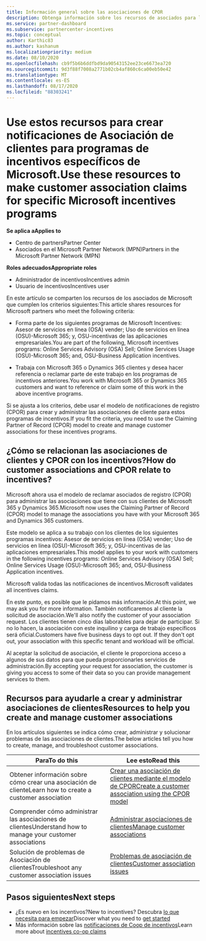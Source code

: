 ```yaml
---
title: Información general sobre las asociaciones de CPOR
description: Obtenga información sobre los recursos de asociados para los que necesitan asociar a los clientes a programas de incentivos específicos mediante el modelo de notificaciones de registro (CPOR).
ms.service: partner-dashboard
ms.subservice: partnercenter-incentives
ms.topic: conceptual
author: Karthic83
ms.author: kashanum
ms.localizationpriority: medium
ms.date: 08/10/2020
ms.openlocfilehash: cb9f5b6b6ddfbd9da90543152ee23ce6673ea720
ms.sourcegitcommit: 9d3f88f7008a2771b02cb4af860c6ca00eb50e42
ms.translationtype: MT
ms.contentlocale: es-ES
ms.lasthandoff: 08/17/2020
ms.locfileid: "88303241"
---
```

# <a name="use-these-resources-to-make-customer-association-claims-for-specific-microsoft-incentives-programs"></a><span data-ttu-id="175be-103">Use estos recursos para crear notificaciones de Asociación de clientes para programas de incentivos específicos de Microsoft.</span><span class="sxs-lookup"><span data-stu-id="175be-103">Use these resources to make customer association claims for specific Microsoft incentives programs</span></span>

<span data-ttu-id="175be-104">**Se aplica a**</span><span class="sxs-lookup"><span data-stu-id="175be-104">**Applies to**</span></span>

- <span data-ttu-id="175be-105">Centro de partners</span><span class="sxs-lookup"><span data-stu-id="175be-105">Partner Center</span></span>
- <span data-ttu-id="175be-106">Asociados en el Microsoft Partner Network (MPN)</span><span class="sxs-lookup"><span data-stu-id="175be-106">Partners in the Microsoft Partner Network (MPN)</span></span>

<span data-ttu-id="175be-107">**Roles adecuados**</span><span class="sxs-lookup"><span data-stu-id="175be-107">**Appropriate roles**</span></span>

- <span data-ttu-id="175be-108">Administrador de incentivos</span><span class="sxs-lookup"><span data-stu-id="175be-108">Incentives admin</span></span>
- <span data-ttu-id="175be-109">Usuario de incentivos</span><span class="sxs-lookup"><span data-stu-id="175be-109">Incentives user</span></span>

<span data-ttu-id="175be-110">En este artículo se comparten los recursos de los asociados de Microsoft que cumplen los criterios siguientes:</span><span class="sxs-lookup"><span data-stu-id="175be-110">This article shares resources for Microsoft partners who meet the following criteria:</span></span>

- <span data-ttu-id="175be-111">Forma parte de los siguientes programas de Microsoft Incentives: Asesor de servicios en línea (OSA) vender; Uso de servicios en línea (OSU)-Microsoft 365; y, OSU-incentivas de las aplicaciones empresariales.</span><span class="sxs-lookup"><span data-stu-id="175be-111">You are part of the following, Microsoft incentives programs: Online Services Advisory (OSA) Sell; Online Services Usage (OSU)-Microsoft 365; and, OSU-Business Application incentives.</span></span>

- <span data-ttu-id="175be-112">Trabaja con Microsoft 365 o Dynamics 365 clientes y desea hacer referencia o reclamar parte de este trabajo en los programas de incentivos anteriores.</span><span class="sxs-lookup"><span data-stu-id="175be-112">You work with Microsoft 365 or Dynamics 365 customers and want to reference or claim some of this work in the above incentive programs.</span></span>

<span data-ttu-id="175be-113">Si se ajusta a los criterios, debe usar el modelo de notificaciones de registro (CPOR) para crear y administrar las asociaciones de cliente para estos programas de incentivos.</span><span class="sxs-lookup"><span data-stu-id="175be-113">If you fit the criteria, you need to use the Claiming Partner of Record (CPOR) model to create and manage customer associations for these incentives programs.</span></span>
 
## <a name="how-do-customer-associations-and-cpor-relate-to-incentives"></a><span data-ttu-id="175be-114">¿Cómo se relacionan las asociaciones de clientes y CPOR con los incentivos?</span><span class="sxs-lookup"><span data-stu-id="175be-114">How do customer associations and CPOR relate to incentives?</span></span>

<span data-ttu-id="175be-115">Microsoft ahora usa el modelo de reclamar asociados de registro (CPOR) para administrar las asociaciones que tiene con sus clientes de Microsoft 365 y Dynamics 365.</span><span class="sxs-lookup"><span data-stu-id="175be-115">Microsoft now uses the Claiming Partner of Record (CPOR) model to manage the associations you have with your Microsoft 365 and Dynamics 365 customers.</span></span>

<span data-ttu-id="175be-116">Este modelo se aplica a su trabajo con los clientes de los siguientes programas incentivos: Asesor de servicios en línea (OSA) vender; Uso de servicios en línea (OSU)-Microsoft 365; y, OSU-incentivas de las aplicaciones empresariales.</span><span class="sxs-lookup"><span data-stu-id="175be-116">This model applies to your work with customers in the following incentives programs: Online Services Advisory (OSA) Sell; Online Services Usage (OSU)-Microsoft 365; and, OSU-Business Application incentives.</span></span>

<span data-ttu-id="175be-117">Microsoft valida todas las notificaciones de incentivos.</span><span class="sxs-lookup"><span data-stu-id="175be-117">Microsoft validates all incentives claims.</span></span>

<span data-ttu-id="175be-118">En este punto, es posible que le pidamos más información.</span><span class="sxs-lookup"><span data-stu-id="175be-118">At this point, we may ask you for more information.</span></span> <span data-ttu-id="175be-119">También notificaremos al cliente la solicitud de asociación.</span><span class="sxs-lookup"><span data-stu-id="175be-119">We'll also notify the customer of your association request.</span></span> <span data-ttu-id="175be-120">Los clientes tienen cinco días laborables para dejar de participar. Si no lo hacen, la asociación con este inquilino y carga de trabajo específicos será oficial.</span><span class="sxs-lookup"><span data-stu-id="175be-120">Customers have five business days to opt out. If they don't opt out, your association with this specific tenant and workload will be official.</span></span>

<span data-ttu-id="175be-121">Al aceptar la solicitud de asociación, el cliente le proporciona acceso a algunos de sus datos para que pueda proporcionarles servicios de administración.</span><span class="sxs-lookup"><span data-stu-id="175be-121">By accepting your request for association, the customer is giving you access to some of their data so you can provide management services to them.</span></span> 

## <a name="resources-to-help-you-create-and-manage-customer-associations"></a><span data-ttu-id="175be-122">Recursos para ayudarle a crear y administrar asociaciones de clientes</span><span class="sxs-lookup"><span data-stu-id="175be-122">Resources to help you create and manage customer associations</span></span>

<span data-ttu-id="175be-123">En los artículos siguientes se indica cómo crear, administrar y solucionar problemas de las asociaciones de clientes.</span><span class="sxs-lookup"><span data-stu-id="175be-123">The below articles tell you how to create, manage, and troubleshoot customer associations.</span></span>

|  <span data-ttu-id="175be-124">**Para**</span><span class="sxs-lookup"><span data-stu-id="175be-124">**To do this**</span></span>  |  <span data-ttu-id="175be-125">**Lee esto**</span><span class="sxs-lookup"><span data-stu-id="175be-125">**Read this**</span></span>  |
|--------------|-----------|
| <span data-ttu-id="175be-126">Obtener información sobre cómo crear una asociación de cliente</span><span class="sxs-lookup"><span data-stu-id="175be-126">Learn how to create a customer association</span></span>  | [<span data-ttu-id="175be-127">Crear una asociación de clientes mediante el modelo de CPOR</span><span class="sxs-lookup"><span data-stu-id="175be-127">Create a customer association using the CPOR model</span></span>](submit-osa-claim.md)  |
|<span data-ttu-id="175be-128">Comprender cómo administrar las asociaciones de clientes</span><span class="sxs-lookup"><span data-stu-id="175be-128">Understand how to manage your customer associations</span></span>  | [<span data-ttu-id="175be-129">Administrar asociaciones de clientes</span><span class="sxs-lookup"><span data-stu-id="175be-129">Manage customer associations</span></span>](incentives-manage-customer-associations.md)  |
|<span data-ttu-id="175be-130">Solución de problemas de Asociación de clientes</span><span class="sxs-lookup"><span data-stu-id="175be-130">Troubleshoot any customer association issues</span></span>  | [<span data-ttu-id="175be-131">Problemas de asociación de clientes</span><span class="sxs-lookup"><span data-stu-id="175be-131">Customer association issues</span></span>](incentives-customer-association-issues.md)  |

## <a name="next-steps"></a><span data-ttu-id="175be-132">Pasos siguientes</span><span class="sxs-lookup"><span data-stu-id="175be-132">Next steps</span></span>

- <span data-ttu-id="175be-133">¿Es nuevo en los incentivos?</span><span class="sxs-lookup"><span data-stu-id="175be-133">New to incentives?</span></span> <span data-ttu-id="175be-134">Descubra [lo que necesita para empezar](incentives-get-started-intro.md)</span><span class="sxs-lookup"><span data-stu-id="175be-134">Discover what you need to [get started](incentives-get-started-intro.md)</span></span>
- <span data-ttu-id="175be-135">Más información sobre las [notificaciones de Coop de incentivos](claims-overview.md)</span><span class="sxs-lookup"><span data-stu-id="175be-135">Learn more about [incentives co-op claims](claims-overview.md)</span></span>
